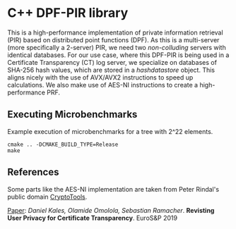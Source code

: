 # C++ DPF-PIR library

This is a high-performance implementation of private information retrieval (PIR) 
based on distributed point functions (DPF). As this is a multi-server 
(more specifically a 2-server) PIR, we need two *non-colluding* servers 
with identical databases. For our use case, where this DPF-PIR is being used in a
Certificate Transparency (CT) log server, we specialize on databases of SHA-256 hash
values, which are stored in a *hashdatastore* object. This aligns nicely with the use
of AVX/AVX2 instructions to speed up calculations. We also make use of AES-NI instructions
to create a high-performance PRF.


## Executing Microbenchmarks
Example execution of microbenchmarks for a tree with 2^22 elements.

```
cmake .. -DCMAKE_BUILD_TYPE=Release
make
```

## References

Some parts like the AES-NI implementation are taken from Peter Rindal's public domain [CryptoTools](https://github.com/ladnir/cryptoTools/).

[Paper](http://www.ramacher.at/_static/papers/ct-privacy.pdf): *Daniel Kales, Olamide Omolola, Sebastian Ramacher*. **Revisting User Privacy for Certificate Transparency**. EuroS&P 2019
